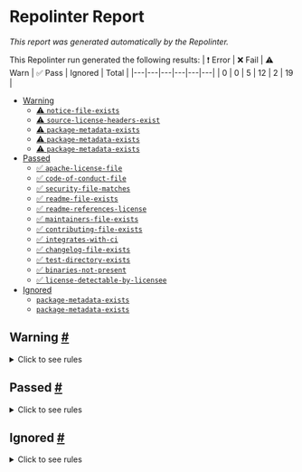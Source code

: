 # Repolinter Report

*This report was generated automatically by the Repolinter.*

This Repolinter run generated the following results:
| ❗  Error | ❌  Fail | ⚠️  Warn | ✅  Pass | Ignored | Total |
|---|---|---|---|---|---|
| 0 | 0 | 5 | 12 | 2 | 19 |

- [Warning](#user-content-warning)
  - [⚠️ `notice-file-exists`](#user-content--notice-file-exists)
  - [⚠️ `source-license-headers-exist`](#user-content--source-license-headers-exist)
  - [⚠️ `package-metadata-exists`](#user-content--package-metadata-exists)
  - [⚠️ `package-metadata-exists`](#user-content--package-metadata-exists)
  - [⚠️ `package-metadata-exists`](#user-content--package-metadata-exists)
- [Passed](#user-content-passed)
  - [✅ `apache-license-file`](#user-content--apache-license-file)
  - [✅ `code-of-conduct-file`](#user-content--code-of-conduct-file)
  - [✅ `security-file-matches`](#user-content--security-file-matches)
  - [✅ `readme-file-exists`](#user-content--readme-file-exists)
  - [✅ `readme-references-license`](#user-content--readme-references-license)
  - [✅ `maintainers-file-exists`](#user-content--maintainers-file-exists)
  - [✅ `contributing-file-exists`](#user-content--contributing-file-exists)
  - [✅ `integrates-with-ci`](#user-content--integrates-with-ci)
  - [✅ `changelog-file-exists`](#user-content--changelog-file-exists)
  - [✅ `test-directory-exists`](#user-content--test-directory-exists)
  - [✅ `binaries-not-present`](#user-content--binaries-not-present)
  - [✅ `license-detectable-by-licensee`](#user-content--license-detectable-by-licensee)
- [Ignored](#user-content-ignored)
  - [`package-metadata-exists`](#user-content-package-metadata-exists)
  - [`package-metadata-exists`](#user-content-package-metadata-exists)

## Warning <a href="#user-content-warning" id="warning">#</a>

<details>
<summary>Click to see rules</summary>

### ⚠️ `notice-file-exists` <a href="#user-content--notice-file-exists" id="-notice-file-exists">#</a>

Did not find a file matching the specified patterns. (`NOTICE*`).

### ⚠️ `source-license-headers-exist` <a href="#user-content--source-license-headers-exist" id="-source-license-headers-exist">#</a>

Below is a list of files or patterns that failed:

- `token-erc-721/chaincode-javascript/index.js`: The first 7 lines do not contain the pattern(s): Copyright.
- `token-erc-721/chaincode-javascript/lib/tokenERC721.js`: The first 7 lines do not contain the pattern(s): Copyright.
- `token-erc-721/chaincode-javascript/test/tokenERC721.test.js`: The first 7 lines do not contain the pattern(s): Copyright.
- `asset-transfer-basic/rest-api-typescript/jest.config.ts`: The first 7 lines do not contain the pattern(s): Copyright, License.
- `asset-transfer-basic/chaincode-typescript/src/asset.ts`: The first 7 lines do not contain the pattern(s): Copyright.
- `asset-transfer-basic/chaincode-typescript/src/assetTransfer.ts`: The first 7 lines do not contain the pattern(s): Copyright.
- `asset-transfer-basic/chaincode-typescript/src/index.ts`: The first 7 lines do not contain the pattern(s): Copyright.
- `asset-transfer-basic/rest-api-typescript/src/assets.router.ts`: The first 7 lines do not contain the pattern(s): Copyright.
- `asset-transfer-basic/rest-api-typescript/src/auth.ts`: The first 7 lines do not contain the pattern(s): Copyright.
- `asset-transfer-basic/rest-api-typescript/src/config.spec.ts`: The first 7 lines do not contain the pattern(s): Copyright.
- `asset-transfer-basic/rest-api-typescript/src/config.ts`: The first 7 lines do not contain the pattern(s): Copyright.
- `asset-transfer-basic/rest-api-typescript/src/errors.spec.ts`: The first 7 lines do not contain the pattern(s): Copyright.
- `asset-transfer-basic/rest-api-typescript/src/errors.ts`: The first 7 lines do not contain the pattern(s): Copyright.
- `asset-transfer-basic/rest-api-typescript/src/fabric.spec.ts`: The first 7 lines do not contain the pattern(s): Copyright.
- `asset-transfer-basic/rest-api-typescript/src/fabric.ts`: The first 7 lines do not contain the pattern(s): Copyright.
- `asset-transfer-basic/rest-api-typescript/src/health.router.ts`: The first 7 lines do not contain the pattern(s): Copyright.
- `asset-transfer-basic/rest-api-typescript/src/index.ts`: The first 7 lines do not contain the pattern(s): Copyright.
- `asset-transfer-basic/rest-api-typescript/src/jobs.router.ts`: The first 7 lines do not contain the pattern(s): Copyright.
- `asset-transfer-basic/rest-api-typescript/src/jobs.spec.ts`: The first 7 lines do not contain the pattern(s): Copyright.
- `asset-transfer-basic/rest-api-typescript/src/jobs.ts`: The first 7 lines do not contain the pattern(s): Copyright.
- `asset-transfer-basic/rest-api-typescript/src/logger.ts`: The first 7 lines do not contain the pattern(s): Copyright.
- `asset-transfer-basic/rest-api-typescript/src/redis.spec.ts`: The first 7 lines do not contain the pattern(s): Copyright.
- `asset-transfer-basic/rest-api-typescript/src/redis.ts`: The first 7 lines do not contain the pattern(s): Copyright.
- `asset-transfer-basic/rest-api-typescript/src/server.ts`: The first 7 lines do not contain the pattern(s): Copyright.
- `asset-transfer-basic/rest-api-typescript/src/transactions.router.ts`: The first 7 lines do not contain the pattern(s): Copyright.
- `asset-transfer-sbe/chaincode-typescript/src/asset.ts`: The first 7 lines do not contain the pattern(s): Copyright.
- `asset-transfer-sbe/chaincode-typescript/src/assetContract.ts`: The first 7 lines do not contain the pattern(s): Copyright.
- `asset-transfer-sbe/chaincode-typescript/src/index.ts`: The first 7 lines do not contain the pattern(s): Copyright.
- `fabcar/typescript/src/enrollAdmin.ts`: The first 7 lines do not contain the pattern(s): Copyright.
- `fabcar/typescript/src/invoke.ts`: The first 7 lines do not contain the pattern(s): Copyright.
- `fabcar/typescript/src/query.ts`: The first 7 lines do not contain the pattern(s): Copyright.
- `fabcar/typescript/src/registerUser.ts`: The first 7 lines do not contain the pattern(s): Copyright.
- `asset-transfer-basic/rest-api-typescript/src/__tests__/api.test.ts`: The first 7 lines do not contain the pattern(s): Copyright.
- `chaincode/fabcar/typescript/src/car.ts`: The first 7 lines do not contain the pattern(s): Copyright.
- `chaincode/fabcar/typescript/src/fabcar.ts`: The first 7 lines do not contain the pattern(s): Copyright.
- `chaincode/fabcar/typescript/src/index.ts`: The first 7 lines do not contain the pattern(s): Copyright.
- `asset-transfer-abac/chaincode-go/smartContract.go`: The first 7 lines do not contain the pattern(s): Copyright.
- `asset-transfer-basic/chaincode-external/assetTransfer.go`: The first 7 lines do not contain the pattern(s): Copyright.
- `asset-transfer-basic/chaincode-go/assetTransfer.go`: The first 7 lines do not contain the pattern(s): Copyright.
- `asset-transfer-ledger-queries/chaincode-go/asset_transfer_ledger_chaincode.go`: The first 7 lines do not contain the pattern(s): Copyright.
- `asset-transfer-private-data/chaincode-go/main.go`: The first 7 lines do not contain the pattern(s): Copyright.
- `asset-transfer-secured-agreement/chaincode-go/asset_transfer.go`: The first 7 lines do not contain the pattern(s): Copyright.
- `asset-transfer-secured-agreement/chaincode-go/asset_transfer_queries.go`: The first 7 lines do not contain the pattern(s): Copyright.
- `auction-dutch/chaincode-go/smartContract.go`: The first 7 lines do not contain the pattern(s): Copyright.
- `auction-dutch/chaincode-go-auditor/smartContract.go`: The first 7 lines do not contain the pattern(s): Copyright.
- `auction-simple/chaincode-go/smartContract.go`: The first 7 lines do not contain the pattern(s): Copyright.
- `token-erc-1155/chaincode-go/erc1155.go`: The first 7 lines do not contain the pattern(s): Copyright.
- `token-erc-20/chaincode-go/token_erc_20.go`: The first 7 lines do not contain the pattern(s): Copyright.
- `token-erc-721/chaincode-go/main.go`: The first 7 lines do not contain the pattern(s): Copyright.
- `token-utxo/chaincode-go/token_utxo.go`: The first 7 lines do not contain the pattern(s): Copyright.
- `asset-transfer-abac/chaincode-go/smart-contract/abac.go`: The first 7 lines do not contain the pattern(s): Copyright, License.
- `asset-transfer-basic/chaincode-go/chaincode/smartcontract.go`: The first 7 lines do not contain the pattern(s): Copyright, License.
- `asset-transfer-basic/chaincode-go/chaincode/smartcontract_test.go`: The first 7 lines do not contain the pattern(s): Copyright, License.
- `auction-dutch/chaincode-go/smart-contract/auction.go`: The first 7 lines do not contain the pattern(s): Copyright.
- `auction-dutch/chaincode-go/smart-contract/auctionQueries.go`: The first 7 lines do not contain the pattern(s): Copyright.
- `auction-dutch/chaincode-go/smart-contract/utils.go`: The first 7 lines do not contain the pattern(s): Copyright.
- `auction-dutch/chaincode-go-auditor/smart-contract/auction.go`: The first 7 lines do not contain the pattern(s): Copyright.
- `auction-dutch/chaincode-go-auditor/smart-contract/auctionQueries.go`: The first 7 lines do not contain the pattern(s): Copyright.
- `auction-dutch/chaincode-go-auditor/smart-contract/utils.go`: The first 7 lines do not contain the pattern(s): Copyright.
- `auction-simple/chaincode-go/smart-contract/auction.go`: The first 7 lines do not contain the pattern(s): Copyright.
- `auction-simple/chaincode-go/smart-contract/auctionQueries.go`: The first 7 lines do not contain the pattern(s): Copyright.
- `auction-simple/chaincode-go/smart-contract/utils.go`: The first 7 lines do not contain the pattern(s): Copyright.
- `chaincode/fabcar/external/fabcar.go`: The first 7 lines do not contain the pattern(s): Copyright.
- `chaincode/fabcar/go/fabcar.go`: The first 7 lines do not contain the pattern(s): Copyright.
- `chaincode/marbles02/go/marbles_chaincode.go`: The first 7 lines do not contain the pattern(s): Copyright.
- `token-erc-1155/chaincode-go/chaincode/contract.go`: The first 7 lines do not contain the pattern(s): Copyright.
- `token-erc-20/chaincode-go/chaincode/token_contract.go`: The first 7 lines do not contain the pattern(s): Copyright, License.
- `token-erc-721/chaincode-go/chaincode/erc721-contract.go`: The first 7 lines do not contain the pattern(s): Copyright, License.
- `token-erc-721/chaincode-go/chaincode/erc721-contract_test.go`: The first 7 lines do not contain the pattern(s): Copyright, License.
- `token-erc-721/chaincode-go/chaincode/erc721.go`: The first 7 lines do not contain the pattern(s): Copyright.
- `token-utxo/chaincode-go/chaincode/token_contract.go`: The first 7 lines do not contain the pattern(s): Copyright, License.
- `commercial-paper/organization/digibank/contract-go/main.go`: The first 7 lines do not contain the pattern(s): Copyright.
- `commercial-paper/organization/magnetocorp/contract-go/main.go`: The first 7 lines do not contain the pattern(s): Copyright.
- `commercial-paper/organization/digibank/contract-go/commercial-paper/paper.go`: The first 7 lines do not contain the pattern(s): Copyright.
- `commercial-paper/organization/digibank/contract-go/commercial-paper/paper_test.go`: The first 7 lines do not contain the pattern(s): Copyright.
- `commercial-paper/organization/digibank/contract-go/commercial-paper/papercontext.go`: The first 7 lines do not contain the pattern(s): Copyright.
- `commercial-paper/organization/digibank/contract-go/commercial-paper/papercontext_test.go`: The first 7 lines do not contain the pattern(s): Copyright.
- `commercial-paper/organization/digibank/contract-go/commercial-paper/papercontract.go`: The first 7 lines do not contain the pattern(s): Copyright.
- `commercial-paper/organization/digibank/contract-go/commercial-paper/papercontract_test.go`: The first 7 lines do not contain the pattern(s): Copyright.
- `commercial-paper/organization/digibank/contract-go/commercial-paper/paperlist.go`: The first 7 lines do not contain the pattern(s): Copyright.
- `commercial-paper/organization/digibank/contract-go/commercial-paper/paperlist_test.go`: The first 7 lines do not contain the pattern(s): Copyright.
- `commercial-paper/organization/digibank/contract-go/ledger-api/state.go`: The first 7 lines do not contain the pattern(s): Copyright.
- `commercial-paper/organization/digibank/contract-go/ledger-api/statelist.go`: The first 7 lines do not contain the pattern(s): Copyright.
- `commercial-paper/organization/magnetocorp/contract-go/commercial-paper/paper.go`: The first 7 lines do not contain the pattern(s): Copyright.
- `commercial-paper/organization/magnetocorp/contract-go/commercial-paper/paper_test.go`: The first 7 lines do not contain the pattern(s): Copyright.
- `commercial-paper/organization/magnetocorp/contract-go/commercial-paper/papercontext.go`: The first 7 lines do not contain the pattern(s): Copyright.
- `commercial-paper/organization/magnetocorp/contract-go/commercial-paper/papercontext_test.go`: The first 7 lines do not contain the pattern(s): Copyright.
- `commercial-paper/organization/magnetocorp/contract-go/commercial-paper/papercontract.go`: The first 7 lines do not contain the pattern(s): Copyright.
- `commercial-paper/organization/magnetocorp/contract-go/commercial-paper/papercontract_test.go`: The first 7 lines do not contain the pattern(s): Copyright.
- `commercial-paper/organization/magnetocorp/contract-go/commercial-paper/paperlist.go`: The first 7 lines do not contain the pattern(s): Copyright.
- `commercial-paper/organization/magnetocorp/contract-go/commercial-paper/paperlist_test.go`: The first 7 lines do not contain the pattern(s): Copyright.
- `commercial-paper/organization/magnetocorp/contract-go/ledger-api/state.go`: The first 7 lines do not contain the pattern(s): Copyright.
- `commercial-paper/organization/magnetocorp/contract-go/ledger-api/statelist.go`: The first 7 lines do not contain the pattern(s): Copyright.
- `asset-transfer-basic/application-java/src/main/java/application/java/RegisterUser.java`: The first 7 lines do not contain the pattern(s): Copyright.
- `asset-transfer-ledger-queries/application-java/src/main/java/application/java/RegisterUser.java`: The first 7 lines do not contain the pattern(s): Copyright.
- `commercial-paper/organization/digibank/application-java/src/org/digibank/AddToWallet.java`: The first 7 lines do not contain the pattern(s): Copyright.
- `commercial-paper/organization/digibank/application-java/src/org/digibank/Buy.java`: The first 7 lines do not contain the pattern(s): Copyright.
- `commercial-paper/organization/digibank/application-java/src/org/digibank/Redeem.java`: The first 7 lines do not contain the pattern(s): Copyright.
- `commercial-paper/organization/digibank/application-java/src/org/papernet/CommercialPaper.java`: The first 7 lines do not contain the pattern(s): Copyright.
- `commercial-paper/organization/magnetocorp/application-java/src/org/magnetocorp/AddToWallet.java`: The first 7 lines do not contain the pattern(s): Copyright.
- `commercial-paper/organization/magnetocorp/application-java/src/org/magnetocorp/Issue.java`: The first 7 lines do not contain the pattern(s): Copyright.
- `commercial-paper/organization/magnetocorp/application-java/src/org/papernet/CommercialPaper.java`: The first 7 lines do not contain the pattern(s): Copyright.
- `fabcar/java/src/main/java/org/example/ClientApp.java`: The first 7 lines do not contain the pattern(s): Copyright.
- `fabcar/java/src/main/java/org/example/EnrollAdmin.java`: The first 7 lines do not contain the pattern(s): Copyright.
- `fabcar/java/src/main/java/org/example/RegisterUser.java`: The first 7 lines do not contain the pattern(s): Copyright.
- `fabcar/java/src/test/java/org/example/ClientTest.java`: The first 7 lines do not contain the pattern(s): Copyright.
- `commercial-paper/organization/digibank/application-java/src/org/papernet/ledgerapi/State.java`: The first 7 lines do not contain the pattern(s): Copyright.
- `commercial-paper/organization/magnetocorp/application-java/src/org/papernet/ledgerapi/State.java`: The first 7 lines do not contain the pattern(s): Copyright.
- `commercial-paper/organization/digibank/contract-java/src/main/java/org/example/CommercialPaper.java`: The first 7 lines do not contain the pattern(s): Copyright.
- `commercial-paper/organization/digibank/contract-java/src/main/java/org/example/CommercialPaperContext.java`: The first 7 lines do not contain the pattern(s): Copyright, License.
- `commercial-paper/organization/digibank/contract-java/src/main/java/org/example/CommercialPaperContract.java`: The first 7 lines do not contain the pattern(s): Copyright.
- `commercial-paper/organization/digibank/contract-java/src/main/java/org/example/PaperList.java`: The first 7 lines do not contain the pattern(s): Copyright.
- `commercial-paper/organization/magnetocorp/contract-java/src/main/java/org/example/CommercialPaper.java`: The first 7 lines do not contain the pattern(s): Copyright.
- `commercial-paper/organization/magnetocorp/contract-java/src/main/java/org/example/CommercialPaperContext.java`: The first 7 lines do not contain the pattern(s): Copyright, License.
- `commercial-paper/organization/magnetocorp/contract-java/src/main/java/org/example/CommercialPaperContract.java`: The first 7 lines do not contain the pattern(s): Copyright.
- `commercial-paper/organization/magnetocorp/contract-java/src/main/java/org/example/PaperList.java`: The first 7 lines do not contain the pattern(s): Copyright.
- `asset-transfer-basic/chaincode-java/src/main/java/org/hyperledger/fabric/samples/assettransfer/Asset.java`: The first 7 lines do not contain the pattern(s): Copyright.
- `asset-transfer-basic/chaincode-java/src/main/java/org/hyperledger/fabric/samples/assettransfer/AssetTransfer.java`: The first 7 lines do not contain the pattern(s): Copyright.
- `asset-transfer-basic/chaincode-java/src/test/java/org/hyperledger/fabric/samples/assettransfer/AssetTest.java`: The first 7 lines do not contain the pattern(s): Copyright.
- `asset-transfer-basic/chaincode-java/src/test/java/org/hyperledger/fabric/samples/assettransfer/AssetTransferTest.java`: The first 7 lines do not contain the pattern(s): Copyright.
- `asset-transfer-events/chaincode-java/src/main/java/org/hyperledger/fabric/samples/events/Asset.java`: The first 7 lines do not contain the pattern(s): Copyright.
- `asset-transfer-events/chaincode-java/src/main/java/org/hyperledger/fabric/samples/events/AssetTransfer.java`: The first 7 lines do not contain the pattern(s): Copyright.
- `asset-transfer-private-data/chaincode-java/src/main/java/org/hyperledger/fabric/samples/privatedata/Asset.java`: The first 7 lines do not contain the pattern(s): Copyright.
- `asset-transfer-private-data/chaincode-java/src/main/java/org/hyperledger/fabric/samples/privatedata/AssetPrivateDetails.java`: The first 7 lines do not contain the pattern(s): Copyright, License.
- `asset-transfer-private-data/chaincode-java/src/main/java/org/hyperledger/fabric/samples/privatedata/AssetTransfer.java`: The first 7 lines do not contain the pattern(s): Copyright.
- `asset-transfer-private-data/chaincode-java/src/main/java/org/hyperledger/fabric/samples/privatedata/TransferAgreement.java`: The first 7 lines do not contain the pattern(s): Copyright, License.
- `asset-transfer-private-data/chaincode-java/src/test/java/org/hyperledger/fabric/samples/privatedata/AssetTransferTest.java`: The first 7 lines do not contain the pattern(s): Copyright.
- `asset-transfer-sbe/chaincode-java/src/main/java/org/hyperledger/fabric/samples/sbe/Asset.java`: The first 7 lines do not contain the pattern(s): Copyright.
- `asset-transfer-sbe/chaincode-java/src/main/java/org/hyperledger/fabric/samples/sbe/AssetContract.java`: The first 7 lines do not contain the pattern(s): Copyright.
- `commercial-paper/organization/digibank/contract-java/src/main/java/org/example/ledgerapi/State.java`: The first 7 lines do not contain the pattern(s): Copyright.
- `commercial-paper/organization/digibank/contract-java/src/main/java/org/example/ledgerapi/StateDeserializer.java`: The first 7 lines do not contain the pattern(s): Copyright, License.
- `commercial-paper/organization/digibank/contract-java/src/main/java/org/example/ledgerapi/StateList.java`: The first 7 lines do not contain the pattern(s): Copyright, License.
- `commercial-paper/organization/magnetocorp/contract-java/src/main/java/org/example/ledgerapi/State.java`: The first 7 lines do not contain the pattern(s): Copyright.
- `commercial-paper/organization/magnetocorp/contract-java/src/main/java/org/example/ledgerapi/StateDeserializer.java`: The first 7 lines do not contain the pattern(s): Copyright, License.
- `commercial-paper/organization/magnetocorp/contract-java/src/main/java/org/example/ledgerapi/StateList.java`: The first 7 lines do not contain the pattern(s): Copyright, License.
- `token-erc-20/chaincode-java/src/main/java/org/hyperledger/fabric/samples/erc20/ContractConstants.java`: The first 7 lines do not contain the pattern(s): Copyright.
- `token-erc-20/chaincode-java/src/main/java/org/hyperledger/fabric/samples/erc20/ContractErrors.java`: The first 7 lines do not contain the pattern(s): Copyright.
- `token-erc-20/chaincode-java/src/main/java/org/hyperledger/fabric/samples/erc20/ERC20TokenContract.java`: The first 7 lines do not contain the pattern(s): Copyright.
- `token-erc-20/chaincode-java/src/test/java/org/hyperledger/fabric/samples/erc20/TokenERC20ContractTest.java`: The first 7 lines do not contain the pattern(s): Copyright.
- `token-erc-721/chaincode-java/src/main/java/org/hyperledger/fabric/samples/erc721/ContractConstants.java`: The first 7 lines do not contain the pattern(s): Copyright.
- `token-erc-721/chaincode-java/src/main/java/org/hyperledger/fabric/samples/erc721/ContractErrors.java`: The first 7 lines do not contain the pattern(s): Copyright.
- `token-erc-721/chaincode-java/src/main/java/org/hyperledger/fabric/samples/erc721/ERC721TokenContract.java`: The first 7 lines do not contain the pattern(s): Copyright.
- `token-erc-721/chaincode-java/src/test/java/org/hyperledger/fabric/samples/erc721/ERC721TokenContractTest.java`: The first 7 lines do not contain the pattern(s): Copyright, License.
- `chaincode/fabcar/java/src/main/java/org/hyperledger/fabric/samples/fabcar/Car.java`: The first 7 lines do not contain the pattern(s): Copyright.
- `chaincode/fabcar/java/src/main/java/org/hyperledger/fabric/samples/fabcar/CarQueryResult.java`: The first 7 lines do not contain the pattern(s): Copyright.
- `chaincode/fabcar/java/src/main/java/org/hyperledger/fabric/samples/fabcar/FabCar.java`: The first 7 lines do not contain the pattern(s): Copyright.
- `chaincode/fabcar/java/src/test/java/org/hyperledger/fabric/samples/fabcar/CarQueryResultTest.java`: The first 7 lines do not contain the pattern(s): Copyright.
- `chaincode/fabcar/java/src/test/java/org/hyperledger/fabric/samples/fabcar/CarTest.java`: The first 7 lines do not contain the pattern(s): Copyright.
- `chaincode/fabcar/java/src/test/java/org/hyperledger/fabric/samples/fabcar/FabCarTest.java`: The first 7 lines do not contain the pattern(s): Copyright.
- `commercial-paper/organization/digibank/contract-java/src/main/java/org/example/ledgerapi/impl/StateListImpl.java`: The first 7 lines do not contain the pattern(s): Copyright, License.
- `commercial-paper/organization/magnetocorp/contract-java/src/main/java/org/example/ledgerapi/impl/StateListImpl.java`: The first 7 lines do not contain the pattern(s): Copyright, License.
- `token-erc-20/chaincode-java/src/main/java/org/hyperledger/fabric/samples/erc20/model/Approval.java`: The first 7 lines do not contain the pattern(s): Copyright.
- `token-erc-20/chaincode-java/src/main/java/org/hyperledger/fabric/samples/erc20/model/Transfer.java`: The first 7 lines do not contain the pattern(s): Copyright.
- `token-erc-20/chaincode-java/src/main/java/org/hyperledger/fabric/samples/erc20/utils/ContractUtility.java`: The first 7 lines do not contain the pattern(s): Copyright.
- `token-erc-721/chaincode-java/src/main/java/org/hyperledger/fabric/samples/erc721/models/Approval.java`: The first 7 lines do not contain the pattern(s): Copyright.
- `token-erc-721/chaincode-java/src/main/java/org/hyperledger/fabric/samples/erc721/models/NFT.java`: The first 7 lines do not contain the pattern(s): Copyright.
- `token-erc-721/chaincode-java/src/main/java/org/hyperledger/fabric/samples/erc721/models/Transfer.java`: The first 7 lines do not contain the pattern(s): Copyright.
- `token-erc-721/chaincode-java/src/main/java/org/hyperledger/fabric/samples/erc721/utils/ContractUtility.java`: The first 7 lines do not contain the pattern(s): Copyright.

### ⚠️ `package-metadata-exists` <a href="#user-content--package-metadata-exists" id="-package-metadata-exists">#</a>

Did not find a file matching the specified patterns. (`package.json`).

### ⚠️ `package-metadata-exists` <a href="#user-content--package-metadata-exists" id="-package-metadata-exists">#</a>

Did not find a file matching the specified patterns. (`go.mod`).

### ⚠️ `package-metadata-exists` <a href="#user-content--package-metadata-exists" id="-package-metadata-exists">#</a>

Did not find a file matching the specified patterns. Below is a list of files or patterns that failed:

- `pom.xml`
- `build.xml`
- `build.gradle`

</details>

## Passed <a href="#user-content-passed" id="passed">#</a>

<details>
<summary>Click to see rules</summary>

### ✅ `apache-license-file` <a href="#user-content--apache-license-file" id="-apache-license-file">#</a>

Contains Apache License.*Version 2.0 (`LICENSE`).

### ✅ `code-of-conduct-file` <a href="#user-content--code-of-conduct-file" id="-code-of-conduct-file">#</a>

Contains https://wiki.hyperledger.org/community/hyperledger-project-code-of-conduct (`CODE_OF_CONDUCT.md`).

### ✅ `security-file-matches` <a href="#user-content--security-file-matches" id="-security-file-matches">#</a>

Contains https://wiki.hyperledger.org/display/.*(SEC|HYP)/Defect[.+]Response (`SECURITY.md`).

### ✅ `readme-file-exists` <a href="#user-content--readme-file-exists" id="-readme-file-exists">#</a>

Found file (`README.md`).

### ✅ `readme-references-license` <a href="#user-content--readme-references-license" id="-readme-references-license">#</a>

Contains license (`README.md`).

### ✅ `maintainers-file-exists` <a href="#user-content--maintainers-file-exists" id="-maintainers-file-exists">#</a>

Found file (`MAINTAINERS.md`).

### ✅ `contributing-file-exists` <a href="#user-content--contributing-file-exists" id="-contributing-file-exists">#</a>

Found file (`CONTRIBUTING.md`).

### ✅ `integrates-with-ci` <a href="#user-content--integrates-with-ci" id="-integrates-with-ci">#</a>

Found file (`ci/azure-pipelines.yml`).

### ✅ `changelog-file-exists` <a href="#user-content--changelog-file-exists" id="-changelog-file-exists">#</a>

Found file (`CHANGELOG.md`).

### ✅ `test-directory-exists` <a href="#user-content--test-directory-exists" id="-test-directory-exists">#</a>

Found file (`test-application`).

### ✅ `binaries-not-present` <a href="#user-content--binaries-not-present" id="-binaries-not-present">#</a>

Excluded file type doesn't exist. (`**/*.exe,**/*.dll,!**/node_modules/**`).

### ✅ `license-detectable-by-licensee` <a href="#user-content--license-detectable-by-licensee" id="-license-detectable-by-licensee">#</a>

Licensee identified the license for project: Apache-2.0.

</details>

## Ignored <a href="#user-content-ignored" id="ignored">#</a>

<details>
<summary>Click to see rules</summary>

### `package-metadata-exists` <a href="#user-content-package-metadata-exists" id="package-metadata-exists">#</a>

This rule was ignored for the following reason: ignored due to unsatisfied condition(s): "language=ruby"

### `package-metadata-exists` <a href="#user-content-package-metadata-exists" id="package-metadata-exists">#</a>

This rule was ignored for the following reason: ignored due to unsatisfied condition(s): "language=python"

</details>


